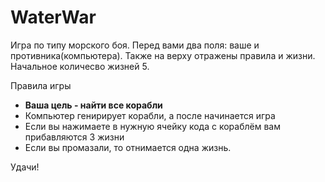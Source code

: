 # WaterWar
Игра по типу морского боя. Перед вами два поля: ваше и противника(компьютера). Также на верху отражены правила и жизни. Начальное количесво жизней 5.

 Правила игры
 
* **Ваша цель - найти все корабли**
* Компьютер генирирует корабли, а после начинается игра
* Если вы нажимаете в нужную ячейку кода с кораблём вам прибавляются 3 жизни
* Если вы промазали, то отнимается одна жизнь.

Удачи!
